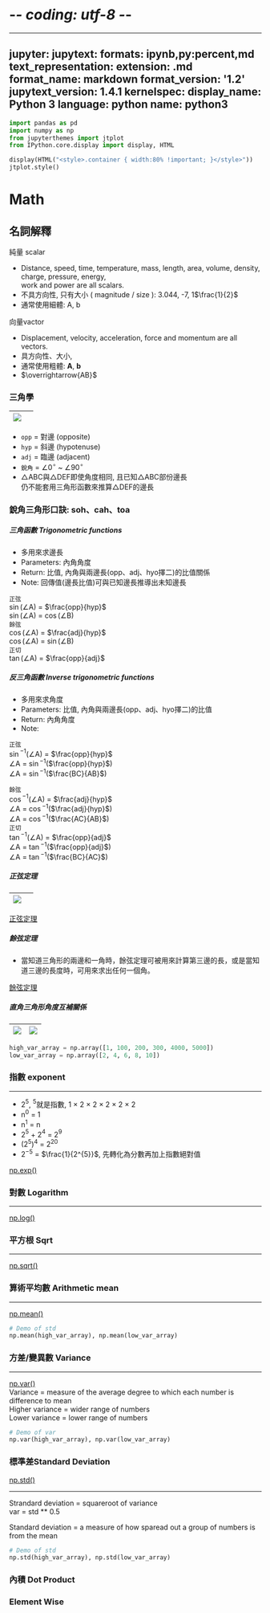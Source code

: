 # -*- coding: utf-8 -*-
---
jupyter:
  jupytext:
    formats: ipynb,py:percent,md
    text_representation:
      extension: .md
      format_name: markdown
      format_version: '1.2'
      jupytext_version: 1.4.1
  kernelspec:
    display_name: Python 3
    language: python
    name: python3
---

```python
import pandas as pd
import numpy as np
from jupyterthemes import jtplot
from IPython.core.display import display, HTML

display(HTML("<style>.container { width:80% !important; }</style>"))
jtplot.style()
```

# Math


## 名詞解釋
純量 scalar  
* Distance, speed, time, temperature, mass, length, area, volume, density, charge, pressure, energy,   
  work and power are all scalars.
* 不具方向性, 只有大小 ( magnitude / size ): 3.044, -7, 1$\frac{1}{2}$
* 通常使用細體: A, b  

向量vactor 
* Displacement, velocity, acceleration, force and momentum are all vectors.
* 具方向性、大小,
* 通常使用粗體: **A**, **b**
* $\overrightarrow{AB}$


### 三角學
![](../source/math_01_01.png)||
--- | ---
  
* `opp` = 對邊 (opposite)<br/>
* `hyp` = 斜邊 (hypotenuse)<br/>
* `adj` = 臨邊 (adjacent)<br/>
* `銳角` = $\angle$0$^\circ$ ~ $\angle$90$^\circ$<br/>   
* $\bigtriangleup$ABC與$\bigtriangleup$DEF即使角度相同, 且已知$\bigtriangleup$ABC部份邊長<br/> 
仍不能套用三角形函數來推算$\bigtriangleup$DEF的邊長

### 銳角三角形口訣: soh、cah、toa<br/> 
##### 三角函數 Trigonometric functions <br/>

* 多用來求邊長<br/>
* Parameters: 內角角度<br/>
* Return: 比值, 內角與兩邊長(opp、adj、hyo擇二)的比值關係<br/>
* Note: 回傳值(邊長比值)可與已知邊長推導出未知邊長<br/>

`正弦`<br/>
$\sin$($\angle$A) = $\frac{opp}{hyp}$<br/>
$\sin$($\angle$A) = $\cos$($\angle$B)<br/>
`餘弦`<br/>
$\cos$($\angle$A) = $\frac{adj}{hyp}$<br/>
$\cos$($\angle$A) = $\sin$($\angle$B)<br/> 
`正切`<br/> 
$\tan$($\angle$A) = $\frac{opp}{adj}$<br/>

##### 反三角函數 Inverse trigonometric functions<br/>

* 多用來求角度<br/>
* Parameters: 比值, 內角與兩邊長(opp、adj、hyo擇二)的比值<br/>
* Return: 內角角度<br/>
* Note: <br/>

`正弦` <br/> 
$\sin$$^{-1}$($\angle$A) = $\frac{opp}{hyp}$<br/> 
$\angle$A = $\sin$$^{-1}$($\frac{opp}{hyp}$)<br/>
$\angle$A = $\sin$$^{-1}$($\frac{BC}{AB}$)<br/>

`餘弦`<br/> 
$\cos$$^{-1}$($\angle$A) = $\frac{adj}{hyp}$<br/> 
$\angle$A = $\cos$$^{-1}$($\frac{adj}{hyp}$)<br/>
$\angle$A = $\cos$$^{-1}$($\frac{AC}{AB}$)<br/>
`正切`<br/> 
$\tan$$^{-1}$($\angle$A) = $\frac{opp}{adj}$<br/> 
$\angle$A = $\tan$$^{-1}$($\frac{opp}{adj}$)<br/>
$\angle$A = $\tan$$^{-1}$($\frac{BC}{AC}$)<br/>

##### 正弦定理<br/>
![](../source/math_01_04.png)||
--- | ---  
[正弦定理](https://zh.wikipedia.org/wiki/%E6%AD%A3%E5%BC%A6%E5%AE%9A%E7%90%86)  <br/>

##### 餘弦定理<br/>
* 當知道三角形的兩邊和一角時，餘弦定理可被用來計算第三邊的長，或是當知道三邊的長度時，可用來求出任何一個角。

[餘弦定理](https://zh.wikipedia.org/wiki/%E9%A4%98%E5%BC%A6%E5%AE%9A%E7%90%86)  <br/>
##### 直角三角形角度互補關係<br/>
![](../source/math_01_03.png)|![](../source/math_01_02.png)
--- | ---
  



```python
high_var_array = np.array([1, 100, 200, 300, 4000, 5000])
low_var_array = np.array([2, 4, 6, 8, 10])
```

<!-- #region -->
### 指數 exponent
---
* 2$^{5}$, $^{5}$就是指數, 1 $\times$ 2 $\times$ 2 $\times$ 2 $\times$ 2 $\times$ 2 <br/>
* n$^{0}$ = 1
* n$^{1}$ = n
* 2$^{5}$ + 2$^{4}$ = 2$^{9}$
* (2$^{5}$)$^{4}$ = 2$^{20}$
* 2$^{-5}$ = $\frac{1}{2^{5}}$, 先轉化為分數再加上指數絕對值



[np.exp()](https://docs.scipy.org/doc/numpy/reference/generated/numpy.exp.html)

<!-- #endregion -->

### 對數 Logarithm
---

[np.log()](https://docs.scipy.org/doc/numpy/reference/generated/numpy.log.html)



### 平方根 Sqrt
---
[np.sqrt()](https://docs.scipy.org/doc/numpy/reference/generated/numpy.sqrt.html)


### 算術平均數 Arithmetic mean
---
[np.mean()](https://docs.scipy.org/doc/numpy/reference/generated/numpy.mean.html)

```python
# Demo of std 
np.mean(high_var_array), np.mean(low_var_array)
```

### 方差/變異數 Variance
---
[np.var()](https://docs.scipy.org/doc/numpy/reference/generated/numpy.var.html)  
Variance = measure of the average degree to which each number is difference to mean  
Higher variance = wider range of numbers  
Lower variance = lower range of numbers  

```python
# Demo of var
np.var(high_var_array), np.var(low_var_array)
```

<!-- #region -->


### 標準差Standard Deviation
[np.std()](https://docs.scipy.org/doc/numpy/reference/generated/numpy.std.html)
     
---
Strandard deviation = squareroot of variance  
var = std ** 0.5  

Standard deviation = a measure of how sparead out a group of numbers is from the mean
<!-- #endregion -->

```python
# Demo of std 
np.std(high_var_array), np.std(low_var_array)
```

### 內積 Dot Product


### Element Wise
